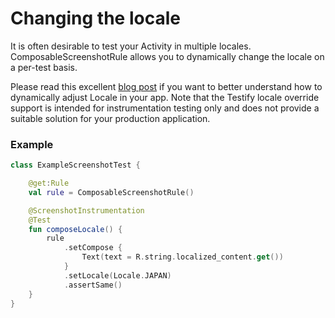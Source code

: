 # Changing the locale

It is often desirable to test your Activity in multiple locales. ComposableScreenshotRule allows you to dynamically change the locale on a per-test basis. 

Please read this excellent [blog post](https://proandroiddev.com/change-language-programmatically-at-runtime-on-android-5e6bc15c758) if you want to better understand how to dynamically adjust Locale in your app. Note that the Testify locale override support is intended for instrumentation testing only and does not provide a suitable solution for your production application.

### Example

```kotlin
class ExampleScreenshotTest {

    @get:Rule
    val rule = ComposableScreenshotRule()

    @ScreenshotInstrumentation
    @Test
    fun composeLocale() {
        rule
            .setCompose {
                Text(text = R.string.localized_content.get())
            }
            .setLocale(Locale.JAPAN)
            .assertSame()
    }
}
```
